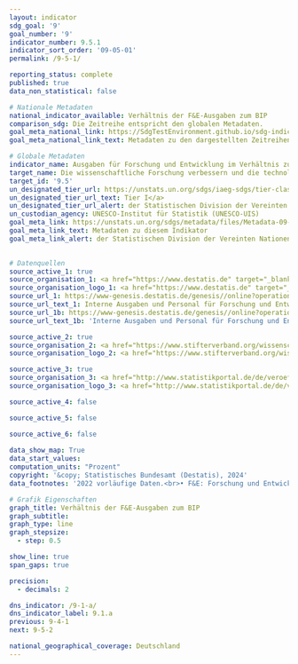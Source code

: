 ```yaml
---
layout: indicator    
sdg_goal: '9'    
goal_number: '9'    
indicator_number: 9.5.1    
indicator_sort_order: '09-05-01'    
permalink: /9-5-1/    

reporting_status: complete    
published: true    
data_non_statistical: false    

# Nationale Metadaten    
national_indicator_available: Verhältnis der F&E-Ausgaben zum BIP    
comparison_sdg: Die Zeitreihe entspricht den globalen Metadaten.    
goal_meta_national_link: https://SdgTestEnvironment.github.io/sdg-indicators/public/Meta/9.5.1.pdf
goal_meta_national_link_text: Metadaten zu den dargestellten Zeitreihen    

# Globale Metadaten    
indicator_name: Ausgaben für Forschung und Entwicklung im Verhältnis zum BIP    
target_name: Die wissenschaftliche Forschung verbessern und die technologischen Kapazitäten der Industriesektoren in allen Ländern und insbesondere in den Entwicklungsländern ausbauen und zu diesem Zweck bis 2030 unter anderem Innovationen fördern und die Anzahl der im Bereich Forschung und Entwicklung tätigen Personen je 1 Million Menschen sowie die öffentlichen und privaten Ausgaben für Forschung und Entwicklung beträchtlich erhöhen    
target_id: '9.5'    
un_designated_tier_url: https://unstats.un.org/sdgs/iaeg-sdgs/tier-classification/'    
un_designated_tier_url_text: Tier I</a>    
un_designated_tier_url_alert: der Statistischen Division der Vereinten Nationen    
un_custodian_agency: UNESCO-Institut für Statistik (UNESCO-UIS)    
goal_meta_link: https://unstats.un.org/sdgs/metadata/files/Metadata-09-05-01.pdf    
goal_meta_link_text: Metadaten zu diesem Indikator    
goal_meta_link_alert: der Statistischen Division der Vereinten Nationen    
    

# Datenquellen
source_active_1: true
source_organisation_1: <a href="https://www.destatis.de" target="_blank"> Statistisches Bundesamt (Destatis) </a>
source_organisation_logo_1: <a href="https://www.destatis.de" target="_blank"><img src="https://sdg-indikatoren.de/public/OrgImgDe/destatis.png" alt="Logo destatis" style="height:60px; width:148px"/></a>
source_url_1: https://www-genesis.destatis.de/genesis//online?operation=table&code=21821-0001&bypass=true&levelindex=1&levelid=1622107294362
source_url_text_1: Interne Ausgaben und Personal für Forschung und Entwicklung – GENESIS online 21821-0001
source_url_1b: https://www-genesis.destatis.de/genesis//online?operation=table&code=21821-0002&bypass=true&levelindex=1&levelid=1628839943927
source_url_text_1b: 'Interne Ausgaben und Personal für Forschung und Entwicklung: Bundesländer – GENESIS online 21821-0002'

source_active_2: true
source_organisation_2: <a href="https://www.stifterverband.org/wissenschaftsstatistik" target="_blank"> Stifterverband Wissenschaftsstatistik </a>
source_organisation_logo_2: <a href="https://www.stifterverband.org/wissenschaftsstatistik" target="_blank"><img src="https://sdg-indikatoren.de/public/OrgImgDe/svws.png" alt="Logo svws" style="height:60px; width:148px"/></a>

source_active_3: true
source_organisation_3: <a href="http://www.statistikportal.de/de/veroeffentlichungen/volkswirtschaftliche-gesamtrechnungen-der-laender" target="_blank"> Volkswirtschaftliche Gesamtrechnungen der Länder (VGRdL) </a>
source_organisation_logo_3: <a href="http://www.statistikportal.de/de/veroeffentlichungen/volkswirtschaftliche-gesamtrechnungen-der-laender" target="_blank"><img src="https://sdg-indikatoren.de/public/OrgImgDe/vwgdl.png" alt="Logo vwgdl" style="height:60px; width:148px"/></a>

source_active_4: false

source_active_5: false

source_active_6: false
    
data_show_map: True    
data_start_values:     
computation_units: "Prozent"    
copyright: '&copy; Statistisches Bundesamt (Destatis), 2024'    
data_footnotes: '2022 vorläufige Daten.<br>• F&E: Forschung und Entwicklung.<br>• BIP: Bruttoinlandsprodukt. <br>• Sektor Wirtschaft: Erhebung nach Bundesländern nur in ungeraden Jahren, in geraden Jahren erfolgt die Aufteilung auf die Bundesländer prozentual nach dem jeweiligen Vorjahr.'    

# Grafik Eigenschaften    
graph_title: Verhältnis der F&E-Ausgaben zum BIP
graph_subtitle:     
graph_type: line
graph_stepsize: 
  - step: 0.5    

show_line: true
span_gaps: true

precision:
  - decimals: 2    

dns_indicator: /9-1-a/
dns_indicator_label: 9.1.a
previous: 9-4-1    
next: 9-5-2    

national_geographical_coverage: Deutschland    
---
```


<span></span>
